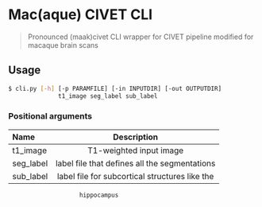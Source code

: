 # Mac(aque) CIVET CLI
> Pronounced (maak)civet
CLI wrapper for CIVET pipeline modified for macaque brain scans

## Usage

``` bash
$ cli.py [-h] [-p PARAMFILE] [-in INPUTDIR] [-out OUTPUTDIR]
              t1_image seg_label sub_label
```
### Positional arguments

| Name            | Description   |
| :-------------- |:-------------:|
  t1_image        |      T1-weighted input image
  seg_label       |     label file that defines all the segmentations
  sub_label       |      label file for subcortical structures like the
                        hippocampus
